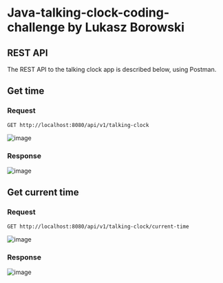# Java-talking-clock-coding-challenge by Lukasz Borowski

## REST API

The REST API to the talking clock app is described below, using Postman.

## Get time

### Request

`GET http://localhost:8080/api/v1/talking-clock`

![image](https://user-images.githubusercontent.com/64967400/224021202-61a9fb5c-10d8-45d6-a659-88bdfabc3907.png)

### Response

![image](https://user-images.githubusercontent.com/64967400/224021394-097eb7da-62fe-49fe-9054-24c718e842a9.png)

## Get current time

### Request

`GET http://localhost:8080/api/v1/talking-clock/current-time`

![image](https://user-images.githubusercontent.com/64967400/224021851-187c70cd-c043-41e6-820a-c02f18dab0d8.png)

### Response

![image](https://user-images.githubusercontent.com/64967400/224022241-eb33eb12-5770-4769-b2a0-140f564fe4ca.png)



